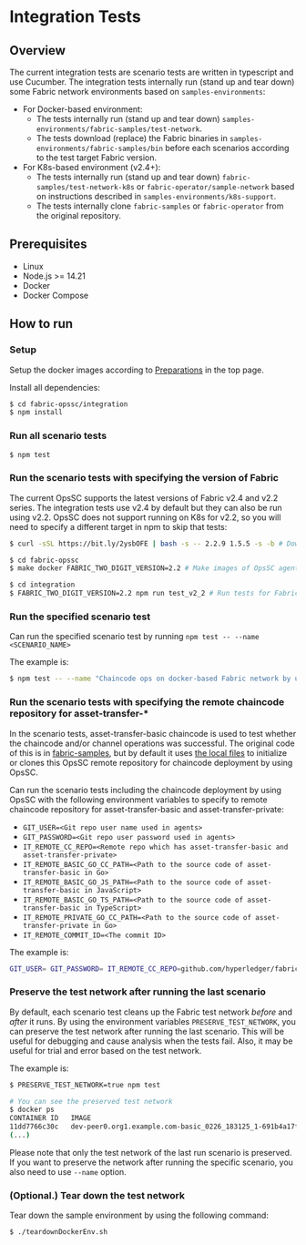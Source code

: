 # Integration Tests

## Overview

The current integration tests are scenario tests are written in typescript and use Cucumber.
The integration tests internally run (stand up and tear down) some Fabric network environments based on `samples-environments`:
- For Docker-based environment:
  - The tests internally run (stand up and tear down) `samples-environments/fabric-samples/test-network`.
  - The tests download (replace) the Fabric binaries in `samples-environments/fabric-samples/bin` before each scenarios according to the test target Fabric version.
- For K8s-based environment (v2.4+):
  - The tests internally run (stand up and tear down) `fabric-samples/test-network-k8s` or `fabric-operator/sample-network` based on instructions described in `samples-environments/k8s-support`.
  - The tests internally clone `fabric-samples` or `fabric-operator` from the original repository.

## Prerequisites

- Linux
- Node.js >= 14.21
- Docker
- Docker Compose

## How to run

### Setup

Setup the docker images according to [Preparations](../README.md#preparations) in the top page.

Install all dependencies:

```bash
$ cd fabric-opssc/integration
$ npm install
```

### Run all scenario tests

```bash
$ npm test
```

### Run the scenario tests with specifying the version of Fabric

The current OpsSC supports the latest versions of Fabric v2.4 and v2.2 series.
The integration tests use v2.4 by default but they can also be run using v2.2.
OpsSC does not support running on K8s for v2.2, so you will need to specify a
different target in npm to skip that tests:

```bash
$ curl -sSL https://bit.ly/2ysbOFE | bash -s -- 2.2.9 1.5.5 -s -b # Download Fabric images for v2.2

$ cd fabric-opssc
$ make docker FABRIC_TWO_DIGIT_VERSION=2.2 # Make images of OpsSC agent and API server for v2.2

$ cd integration
$ FABRIC_TWO_DIGIT_VERSION=2.2 npm run test_v2_2 # Run tests for Fabric v2.2
```

### Run the specified scenario test

Can run the specified scenario test by running `npm test -- --name <SCENARIO_NAME>`

The example is:

```bash
$ npm test -- --name "Chaincode ops on docker-based Fabric network by using OpsSC"
```

### Run the scenario tests with specifying the remote chaincode repository for asset-transfer-\*

In the scenario tests, asset-transfer-basic chaincode is used to test whether the chaincode and/or channel operations was successful.
The original code of this is in [fabric-samples](https://github.com/hyperledger/fabric-samples),
but by default it uses [the local files](../sample-environments/fabric-samples) to initialize
or clones this OpsSC remote repository for chaincode deployment by using OpsSC.

Can run the scenario tests including the chaincode deployment by using OpsSC with the following environment variables to specify to remote chaincode repository for asset-transfer-basic and asset-transfer-private:

- `GIT_USER=<Git repo user name used in agents>`
- `GIT_PASSWORD=<Git repo user password used in agents>`
- `IT_REMOTE_CC_REPO=<Remote repo which has asset-transfer-basic and asset-transfer-private>`
- `IT_REMOTE_BASIC_GO_CC_PATH=<Path to the source code of asset-transfer-basic in Go>`
- `IT_REMOTE_BASIC_GO_JS_PATH=<Path to the source code of asset-transfer-basic in JavaScript>`
- `IT_REMOTE_BASIC_GO_TS_PATH=<Path to the source code of asset-transfer-basic in TypeScript>`
- `IT_REMOTE_PRIVATE_GO_CC_PATH=<Path to the source code of asset-transfer-private in Go>`
- `IT_REMOTE_COMMIT_ID=<The commit ID>`

The example is:

```bash
GIT_USER= GIT_PASSWORD= IT_REMOTE_CC_REPO=github.com/hyperledger/fabric-samples IT_REMOTE_BASIC_GO_CC_PATH=asset-transfer-basic/chaincode-go IT_REMOTE_BASIC_JS_CC_PATH=asset-transfer-basic/chaincode-javascript IT_REMOTE_BASIC_TS_CC_PATH=asset-transfer-basic/chaincode-typescript IT_REMOTE_PRIVATE_GO_CC_PATH=asset-transfer-private/chaincode-go IT_REMOTE_COMMIT_ID=main npm test
```

### Preserve the test network after running the last scenario

By default, each scenario test cleans up the Fabric test network _before_ and _after_ it runs.
By using the environment variables `PRESERVE_TEST_NETWORK`, you can preserve the test network after running the last scenario.
This will be useful for debugging and cause analysis when the tests fail. Also, it may be useful for trial and error based on the test network.

The example is:

```bash
$ PRESERVE_TEST_NETWORK=true npm test

# You can see the preserved test network
$ docker ps
CONTAINER ID   IMAGE                                                                                                                                                                              COMMAND                  CREATED         STATUS         PORTS                              NAMES
11dd7766c30c   dev-peer0.org1.example.com-basic_0226_183125_1-691b4a17fec6ac6efb41da73b2882349145a2ab695723f398041e3c8b09ca151-179a17e1cc36054ef4d71369002e419c7c26d1e23ee3634c600971b9c20454ee   "chaincode -peer.add…"   2 minutes ago   Up 2 minutes                                      dev-peer0.org1.example.com-basic_0226_183125_1-691b4a17fec6ac6efb41da73b2882349145a2ab695723f398041e3c8b09ca151
(...)
```

Please note that only the test network of the last run scenario is preserved.
If you want to preserve the network after running the specific scenario, you also need to use `--name` option.

### (Optional.) Tear down the test network

Tear down the sample environment by using the following command:

```bash
$ ./teardownDockerEnv.sh
```
